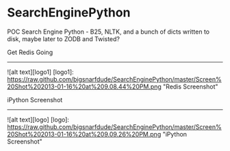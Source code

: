 SearchEnginePython
==================

POC Search Engine Python - B25, NLTK, and a bunch of dicts written to disk, maybe later to ZODB and Twisted?

Get Redis Going
_______________

![alt text][logo1]
[logo1]: https://raw.github.com/bigsnarfdude/SearchEnginePython/master/Screen%20Shot%202013-01-16%20at%209.08.44%20PM.png "Redis Screenshot"

iPython Screenshot 
__________________

![alt text][logo]
[logo]: https://raw.github.com/bigsnarfdude/SearchEnginePython/master/Screen%20Shot%202013-01-16%20at%209.09.26%20PM.png "iPython Screenshot"

